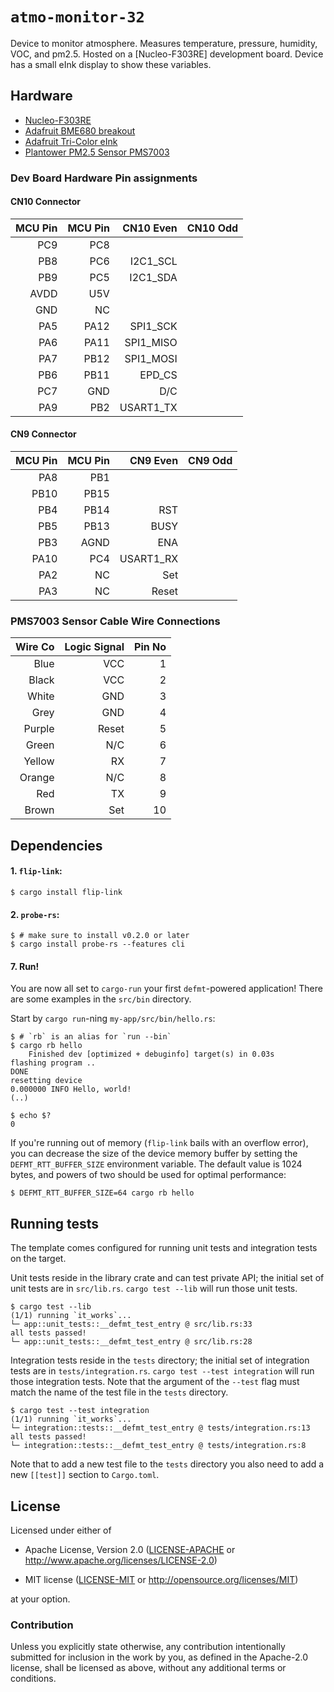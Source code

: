 # `atmo-monitor-32`

Device to monitor atmosphere. Measures temperature, pressure,
humidity, VOC, and pm2.5. Hosted on a [Nucleo-F303RE] development
board. Device has a small eInk display to show these
variables.

## Hardware

- [Nucleo-F303RE](https://www.st.com/en/evaluation-tools/nucleo-f303re.html)
- [Adafruit BME680 breakout](http://adafru.it/3660)
- [Adafruit Tri-Color eInk](https://www.adafruit.com/product/4086)
- [Plantower PM2.5 Sensor PMS7003](https://plantower.com/en/products_33/76.html)

### Dev Board Hardware Pin assignments

#### CN10 Connector

| MCU Pin | MCU Pin | CN10 Even  | CN10 Odd |
|--------:|--------:|-----------:|---------:|
|   PC9   |  PC8    |            |          |
|   PB8   |  PC6    | I2C1_SCL   |          |
|   PB9   |  PC5    | I2C1_SDA   |          |
|  AVDD   |  U5V    |            |          |
|   GND   |  NC     |            |          |
|   PA5   |  PA12   | SPI1_SCK   |          |
|   PA6   |  PA11   | SPI1_MISO  |          |
|   PA7   |  PB12   | SPI1_MOSI  |          |
|   PB6   |  PB11   | EPD_CS     |          |
|   PC7   |  GND    | D/C        |          |
|   PA9   |  PB2    | USART1_TX  |          |

#### CN9 Connector

| MCU Pin | MCU Pin | CN9 Even   | CN9 Odd  |
|--------:|--------:|-----------:|---------:|
|   PA8   |  PB1    |            |          |
|  PB10   | PB15    |            |          |
|   PB4   | PB14    | RST        |          |
|   PB5   | PB13    | BUSY       |          |
|   PB3   | AGND    | ENA        |          |
|  PA10   |  PC4    | USART1_RX  |          |
|   PA2   |  NC     | Set        |          |
|   PA3   |  NC     | Reset      |          |

### PMS7003 Sensor Cable Wire Connections

| Wire Co | Logic Signal | Pin No |
|--------:|-------------:|-------:|
|    Blue |          VCC |      1 |
|   Black |          VCC |      2 |
|   White |          GND |      3 |
|    Grey |          GND |      4 |
|  Purple |        Reset |      5 |
|   Green |          N/C |      6 |
|  Yellow |           RX |      7 |
|  Orange |          N/C |      8 |
|     Red |           TX |      9 |
|   Brown |          Set |     10 |

## Dependencies

#### 1. `flip-link`:

```console
$ cargo install flip-link
```

#### 2. `probe-rs`:

``` console
$ # make sure to install v0.2.0 or later
$ cargo install probe-rs --features cli
```

#### 7. Run!

You are now all set to `cargo-run` your first `defmt`-powered application!
There are some examples in the `src/bin` directory.

Start by `cargo run`-ning `my-app/src/bin/hello.rs`:

``` console
$ # `rb` is an alias for `run --bin`
$ cargo rb hello
    Finished dev [optimized + debuginfo] target(s) in 0.03s
flashing program ..
DONE
resetting device
0.000000 INFO Hello, world!
(..)

$ echo $?
0
```

If you're running out of memory (`flip-link` bails with an overflow error), you can decrease the size of the device memory buffer by setting the `DEFMT_RTT_BUFFER_SIZE` environment variable. The default value is 1024 bytes, and powers of two should be used for optimal performance:

``` console
$ DEFMT_RTT_BUFFER_SIZE=64 cargo rb hello
```

## Running tests

The template comes configured for running unit tests and integration tests on the target.

Unit tests reside in the library crate and can test private API; the initial set of unit tests are in `src/lib.rs`.
`cargo test --lib` will run those unit tests.

``` console
$ cargo test --lib
(1/1) running `it_works`...
└─ app::unit_tests::__defmt_test_entry @ src/lib.rs:33
all tests passed!
└─ app::unit_tests::__defmt_test_entry @ src/lib.rs:28
```

Integration tests reside in the `tests` directory; the initial set of integration tests are in `tests/integration.rs`.
`cargo test --test integration` will run those integration tests.
Note that the argument of the `--test` flag must match the name of the test file in the `tests` directory.

``` console
$ cargo test --test integration
(1/1) running `it_works`...
└─ integration::tests::__defmt_test_entry @ tests/integration.rs:13
all tests passed!
└─ integration::tests::__defmt_test_entry @ tests/integration.rs:8
```

Note that to add a new test file to the `tests` directory you also need to add a new `[[test]]` section to `Cargo.toml`.

## License

Licensed under either of

- Apache License, Version 2.0 ([LICENSE-APACHE](LICENSE-APACHE) or
  http://www.apache.org/licenses/LICENSE-2.0)

- MIT license ([LICENSE-MIT](LICENSE-MIT) or http://opensource.org/licenses/MIT)

at your option.

### Contribution

Unless you explicitly state otherwise, any contribution intentionally submitted
for inclusion in the work by you, as defined in the Apache-2.0 license, shall be
licensed as above, without any additional terms or conditions.

[Knurling]: https://knurling.ferrous-systems.com
[Ferrous Systems]: https://ferrous-systems.com/
[GitHub Sponsors]: https://github.com/sponsors/knurling-rs
